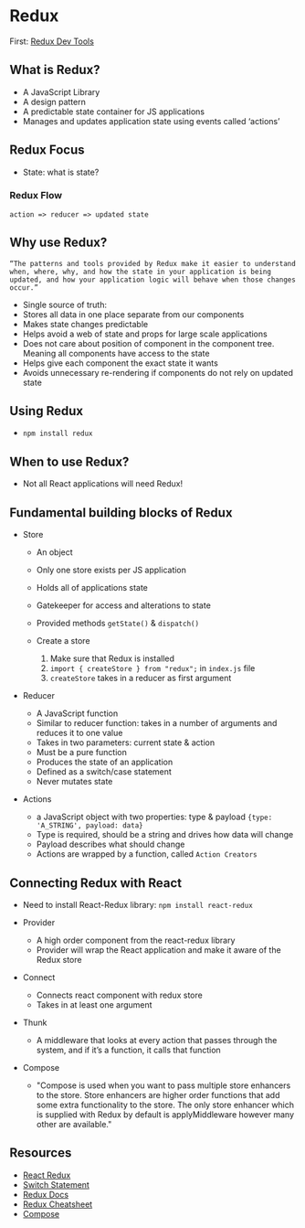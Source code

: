 # Redux

First: [Redux Dev Tools](https://github.com/zalmoxisus/redux-devtools-extension)

## What is Redux?

- A JavaScript Library
- A design pattern
- A predictable state container for JS applications
- Manages and updates application state using events called ‘actions’

## Redux Focus

- State: what is state?

### Redux Flow

```action => reducer => updated state```

## Why use Redux?

```“The patterns and tools provided by Redux make it easier to understand when, where, why, and how the state in your application is being updated, and how your application logic will behave when those changes occur.”```

- Single source of truth:
- Stores all data in one place separate from our components
- Makes state changes predictable
- Helps avoid a web of state and props for large scale applications
- Does not care about position of component in the component tree. Meaning all components have access to the state
- Helps give each component the exact state it wants
- Avoids unnecessary re-rendering if components do not rely on updated state

## Using Redux

- `npm install redux`

## When to use Redux?

- Not all React applications will need Redux!

## Fundamental building blocks of Redux

- Store
  - An object
  - Only one store exists per JS application
  - Holds all of applications state
  - Gatekeeper for access and alterations to state
  - Provided methods `getState()` & `dispatch()`

  - Create a store
    1. Make sure that Redux is installed
    2. ```import { createStore } from "redux";``` in `index.js` file
    3. `createStore` takes in a reducer as first argument

- Reducer
  - A JavaScript function
  - Similar to reducer function: takes in a number of arguments and reduces it to one value
  - Takes in two parameters: current state & action
  - Must be a pure function
  - Produces the state of an application
  - Defined as a switch/case statement
  - Never mutates state

- Actions
  - a JavaScript object with two properties: type & payload
  ```{type: 'A_STRING', payload: data}```
  - Type is required, should be a string and drives how data will change
  - Payload describes what should change
  - Actions are wrapped by a function, called `Action Creators`
  
## Connecting Redux with React
  
- Need to install React-Redux library: `npm install react-redux`

- Provider
  - A high order component from the react-redux library
  - Provider will wrap the React application and make it aware of the Redux store

- Connect
  - Connects react component with redux store
  - Takes in at least one argument

- Thunk
  - A middleware that looks at every action that passes through the system, and if it’s a function, it calls that function

- Compose
  - "Compose is used when you want to pass multiple store enhancers to the store. Store enhancers are higher order functions that add some extra functionality to the store. The only store enhancer which is supplied with Redux by default is applyMiddleware however many other are available."

## Resources

- [React Redux](https://www.npmjs.com/package/react-redux)
- [Switch Statement](https://www.w3schools.com/js/js_switch.asp)
- [Redux Docs](https://redux.js.org/)
- [Redux Cheatsheet](https://devhints.io/redux)
- [Compose](https://redux.js.org/api/compose)